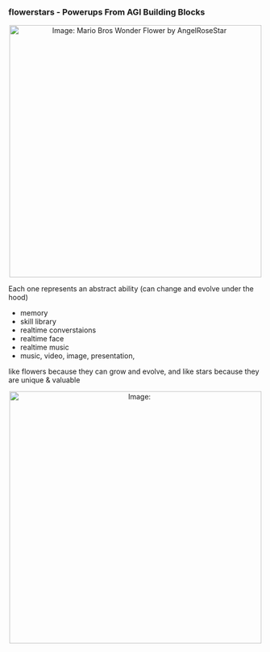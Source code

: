 ### flowerstars - Powerups From AGI Building Blocks

<div style="text-align: center;">
<img src="https://images-wixmp-ed30a86b8c4ca887773594c2.wixmp.com/f/8df8e47d-5664-4609-a146-68e7232b10fc/dg0gagn-1e1da5a9-d7db-4e6d-b85c-beb640f85e6d.png/v1/fit/w_600,h_600,q_70,strp/mario_bros_wonder_flower_by_angelrosestar_dg0gagn-375w-2x.jpg?token=eyJ0eXAiOiJKV1QiLCJhbGciOiJIUzI1NiJ9.eyJzdWIiOiJ1cm46YXBwOjdlMGQxODg5ODIyNjQzNzNhNWYwZDQxNWVhMGQyNmUwIiwiaXNzIjoidXJuOmFwcDo3ZTBkMTg4OTgyMjY0MzczYTVmMGQ0MTVlYTBkMjZlMCIsIm9iaiI6W1t7ImhlaWdodCI6Ijw9NjAwIiwicGF0aCI6IlwvZlwvOGRmOGU0N2QtNTY2NC00NjA5LWExNDYtNjhlNzIzMmIxMGZjXC9kZzBnYWduLTFlMWRhNWE5LWQ3ZGItNGU2ZC1iODVjLWJlYjY0MGY4NWU2ZC5wbmciLCJ3aWR0aCI6Ijw9NjAwIn1dXSwiYXVkIjpbInVybjpzZXJ2aWNlOmltYWdlLm9wZXJhdGlvbnMiXX0.FlTFW1vlvxPRByN170B6dml7yd2B5Q0yMPlZQst6skY" alt="Image: Mario Bros Wonder Flower by AngelRoseStar" title="Powerups From AGI Building Blocks" width="500" height="500" onclick="window.location.href='https://www.example.com';">
</div>


Each one represents an abstract ability (can change and evolve under the hood)
- memory
- skill library
- realtime converstaions
- realtime face
- realtime music
- music, video, image, presentation,

like flowers because they can grow and evolve, and like stars because they are unique & valuable


<div style="text-align: center;">
<img src="" alt="Image: "Mario Bros Wonder Flower by AngelRoseStar" title="Powerups From AGI Building Blocks" width="500" height="500" onclick="window.location.href='https://www.example.com';">
</div>
